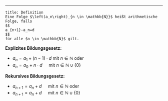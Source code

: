 ***

```ad-important
title: Definition
Eine Folge $\left(a_n\right)_{n \in \mathbb{N}}$ heißt arithmetische Folge, falls
$$
a_{n+1}-a_n=d
$$
für alle $n \in \mathbb{N}$ gilt.

```

**Explizites Bildungsgesetz:**
- $a_n=a_1+(n-1) \cdot d$ mit $n \in \mathbb{N}$ oder
- $a_n=a_0+n \cdot d \quad$ mit $n \in \mathbb{N} \cup\{0\}$

**Rekursives Bildungsgesetz:**
- $a_{n+1}=a_n+d \quad$ mit $n \in \mathbb{N}$ oder
- $a_{n+1}=a_n+d \quad$ mit $n \in \mathbb{N} \cup\{0\}$

